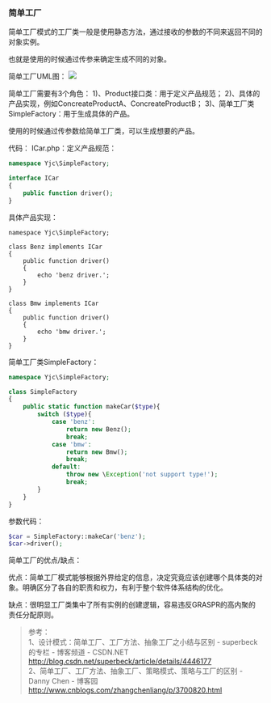 ### 简单工厂
简单工厂模式的工厂类一般是使用静态方法，通过接收的参数的不同来返回不同的对象实例。

也就是使用的时候通过传参来确定生成不同的对象。

简单工厂UML图：
![](http://images2015.cnblogs.com/blog/663847/201706/663847-20170625084348116-1798368462.png)

简单工厂需要有3个角色：
1)、Product接口类：用于定义产品规范；
2)、具体的产品实现，例如ConcreateProductA、ConcreateProductB；
3)、简单工厂类SimpleFactory：用于生成具体的产品。

使用的时候通过传参数给简单工厂类，可以生成想要的产品。

代码：
ICar.php：定义产品规范：
``` php
namespace Yjc\SimpleFactory;

interface ICar
{
    public function driver();
}
```

具体产品实现：
```
namespace Yjc\SimpleFactory;

class Benz implements ICar
{
    public function driver()
    {
        echo 'benz driver.';
    }
}

class Bmw implements ICar
{
    public function driver()
    {
        echo 'bmw driver.';
    }
}
```

简单工厂类SimpleFactory：
``` php
namespace Yjc\SimpleFactory;

class SimpleFactory
{
    public static function makeCar($type){
        switch ($type){
            case 'benz':
                return new Benz();
                break;
            case 'bmw':
                return new Bmw();
                break;
            default:
                throw new \Exception('not support type!');
                break;
        }
    }
}
```

参数代码：
``` php
$car = SimpleFactory::makeCar('benz');
$car->driver();
```

简单工厂的优点/缺点： 

优点：简单工厂模式能够根据外界给定的信息，决定究竟应该创建哪个具体类的对象。明确区分了各自的职责和权力，有利于整个软件体系结构的优化。

缺点：很明显工厂类集中了所有实例的创建逻辑，容易违反GRASPR的高内聚的责任分配原则。

>参考：  
1、设计模式：简单工厂、工厂方法、抽象工厂之小结与区别 - superbeck的专栏 - 博客频道 - CSDN.NET
http://blog.csdn.net/superbeck/article/details/4446177  
2、简单工厂、工厂方法、抽象工厂、策略模式、策略与工厂的区别 - Danny Chen - 博客园
http://www.cnblogs.com/zhangchenliang/p/3700820.html